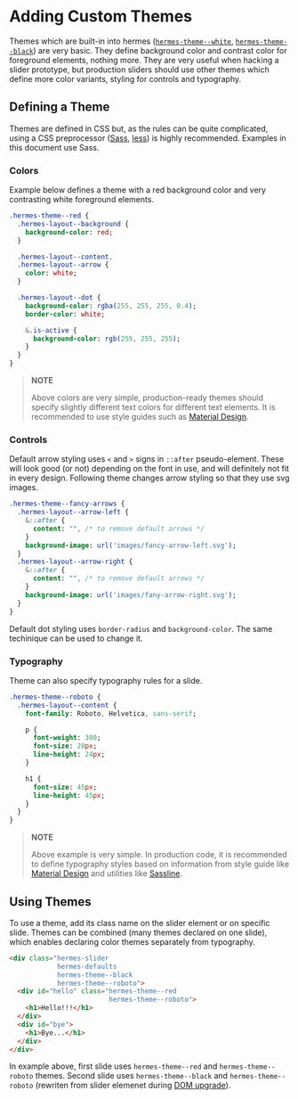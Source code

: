 <!--

   Copyright 2016 Maciej Chałapuk

   Licensed under the Apache License, Version 2.0 (the "License");
   you may not use this file except in compliance with the License.
   You may obtain a copy of the License at

       http://www.apache.org/licenses/LICENSE-2.0

   Unless required by applicable law or agreed to in writing, software
   distributed under the License is distributed on an "AS IS" BASIS,
   WITHOUT WARRANTIES OR CONDITIONS OF ANY KIND, either express or implied.
   See the License for the specific language governing permissions and
   limitations under the License.

-->

# Adding Custom Themes

Themes which are built-in into hermes ([`hermes-theme--white`][theme-white],
[`hermes-theme--black`][theme-black]) are very basic. They define background
color and contrast color for foreground elements, nothing more. They are very
useful when hacking a slider prototype, but production sliders should use other
themes which define more color variants, styling for controls and typography.

[theme-white]: class-names.md#hermes-theme--white
[theme-black]: class-names.md#hermes-theme--black

## Defining a Theme

Themes are defined in CSS but, as the rules can be quite complicated, using
a CSS preprocessor ([Sass][sass], [less][less]) is highly recommended. Examples
in this document use Sass.

[sass]: https://github.com/sass/sass
[less]: https://github.com/less/less.js

### Colors

Example below defines a theme with a red background color and very contrasting
white foreground elements.

```sass
.hermes-theme--red {
  .hermes-layout--background {
    background-color: red;
  }

  .hermes-layout--content,
  .hermes-layout--arrow {
    color: white;
  }

  .hermes-layout--dot {
    background-color: rgba(255, 255, 255, 0.4);
    border-color: white;

    &.is-active {
      background-color: rgb(255, 255, 255);
    }
  }
}
```

> **NOTE**
>
> Above colors are very simple, production-ready themes should specify slightly
> different text colors for different text elements. It is recommended to use
> style guides such as [Material Design][material-design-colors].

[material-design-colors]: https://material.google.com/style/typography.html#typography-other-typographic-guidelines

### Controls

Default arrow styling uses `<` and `>` signs in `::after` pseudo-element.
These will look good (or not) depending on the font in use, and will definitely
not fit in every design. Following theme changes arrow styling so that they
use svg images.

```sass
.hermes-theme--fancy-arrows {
  .hermes-layout--arrow-left {
    &::after {
      content: "", /* to remove default arrows */
    }
    background-image: url('images/fancy-arrow-left.svg');
  }
  .hermes-layout--arrow-right {
    &::after {
      content: "", /* to remove default arrows */
    }
    background-image: url('images/fany-arrow-right.svg');
  }
}
```

Default dot styling uses `border-radius` and `background-color`.
The same techinique can be used to change it.

### Typography

Theme can also specify typography rules for a slide.

```sass
.hermes-theme--roboto {
  .hermes-layout--content {
    font-family: Roboto, Helvetica, sans-serif;

    p {
      font-weight: 300;
      font-size: 20px;
      line-height: 24px;
    }

    h1 {
      font-size: 45px;
      line-height: 45px;
    }
  }
}
```

> **NOTE**
>
> Above example is very simple. In production code, it is recommended
> to define typography styles based on information from style guide
> like [Material Design][material-design-typography] and utilities like
> [Sassline][sassline].

[material-design-typography]: https://material.google.com/style/typography.html#typography-typeface
[sassline]: https://github.com/jakegiltsoff/sassline

## Using Themes

To use a theme, add its class name on the slider element or on specific
slide. Themes can be combined (many themes declared on one slide), which
enables declaring color themes separately from typography.

```html
<div class="hermes-slider
            hermes-defaults
            hermes-theme--black
            hermes-theme--roboto">
  <div id="hello" class="hermes-theme--red
                         hermes-theme--roboto">
    <h1>Hello!!!</h1>
  </div>
  <div id="bye">
    <h1>Bye...</h1>
  </div>
</div>
```

In example above, first slide uses `hermes-theme--red` and
`hermes-theme--roboto` themes. Second slide uses `hermes-theme--black`
and `hermes-theme--roboto` (rewriten from slider elemenet during
[DOM upgrade](dom-upgrade.md)).

